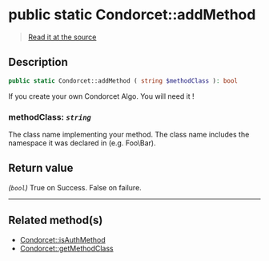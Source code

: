 # public static Condorcet::addMethod

> [Read it at the source](https://github.com/julien-boudry/Condorcet/blob/master/src/Condorcet.php#L192)

## Description    

```php
public static Condorcet::addMethod ( string $methodClass ): bool
```

If you create your own Condorcet Algo. You will need it !
    

### **methodClass:** *`string`*   
The class name implementing your method. The class name includes the namespace it was declared in (e.g. Foo\Bar).    


## Return value   

*(`bool`)* True on Success. False on failure.


---------------------------------------

## Related method(s)      

* [Condorcet::isAuthMethod](/Docs/api-reference/Condorcet%20Class/Condorcet--isAuthMethod.md)    
* [Condorcet::getMethodClass](/Docs/api-reference/Condorcet%20Class/Condorcet--getMethodClass.md)    
